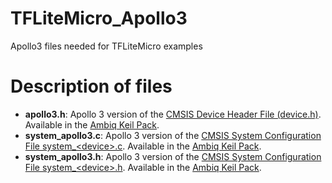 # TFLiteMicro_Apollo3
Apollo3 files needed for TFLiteMicro examples

# Description of files

* **apollo3.h**: Apollo 3 version of the [CMSIS Device Header File (device.h)](https://www.keil.com/pack/doc/CMSIS/Core/html/device_h_pg.html). Available in the [Ambiq Keil Pack](http://s3.ambiqmicro.com/pack/AmbiqMicro.Apollo_DFP.1.1.0.pack).
* **system_apollo3.c**: Apollo 3 version of the [CMSIS System Configuration File system\_\<device\>.c](https://www.keil.com/pack/doc/CMSIS/Core/html/system_c_pg.html). Available in the [Ambiq Keil Pack](http://s3.ambiqmicro.com/pack/AmbiqMicro.Apollo_DFP.1.1.0.pack).
* **system_apollo3.h**: Apollo 3 version of the [CMSIS System Configuration File system\_\<device\>.h](https://www.keil.com/pack/doc/CMSIS/Core/html/system_c_pg.html). Available in the [Ambiq Keil Pack](http://s3.ambiqmicro.com/pack/AmbiqMicro.Apollo_DFP.1.1.0.pack).
